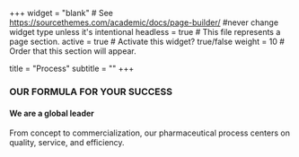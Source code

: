+++
widget = "blank"  # See https://sourcethemes.com/academic/docs/page-builder/ #never change widget type unless it's intentional
headless = true  # This file represents a page section.
active = true  # Activate this widget? true/false
weight = 10  # Order that this section will appear.

title = "Process"
subtitle = ""
+++


**<h3>OUR FORMULA FOR YOUR SUCCESS</h3>**
**<h4>We are a global leader</h3>**  
<p>From concept to commercialization, our pharmaceutical process centers on quality, service, and efficiency.</p>


